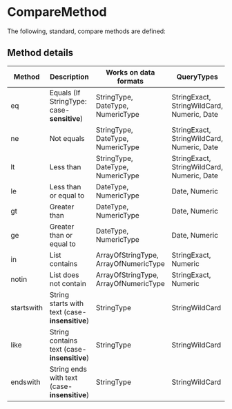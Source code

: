 ﻿# CompareMethod

The following, standard, compare methods are defined:


## Method details
| Method     | Description                                    | Works on data formats                 | QueryTypes                                 |
|------------|------------------------------------------------|---------------------------------------|--------------------------------------------|
| eq         | Equals (If StringType: case-**sensitive**)     | StringType, DateType, NumericType     | StringExact, StringWildCard, Numeric, Date |
| ne         | Not equals                                     | StringType, DateType, NumericType     | StringExact, StringWildCard, Numeric, Date |
| lt         | Less than                                      | StringType, DateType, NumericType     | StringExact, StringWildCard, Numeric, Date |
| le         | Less than or equal to                          | DateType, NumericType                 | Date, Numeric                              |
| gt         | Greater than                                   | DateType, NumericType                 | Date, Numeric                              |
| ge         | Greater than or equal to                       | DateType, NumericType                 | Date, Numeric                              |
| in         | List contains                                  | ArrayOfStringType, ArrayOfNumericType | StringExact, Numeric                       |
| notin      | List does not contain                          | ArrayOfStringType, ArrayOfNumericType | StringExact, Numeric                       |
| startswith | String starts with text (case-**insensitive**) | StringType                            | StringWildCard                             |
| like       | String contains text (case-**insensitive**)    | StringType                            | StringWildCard                             |
| endswith   | String ends with text (case-**insensitive**)   | StringType                            | StringWildCard                             |
